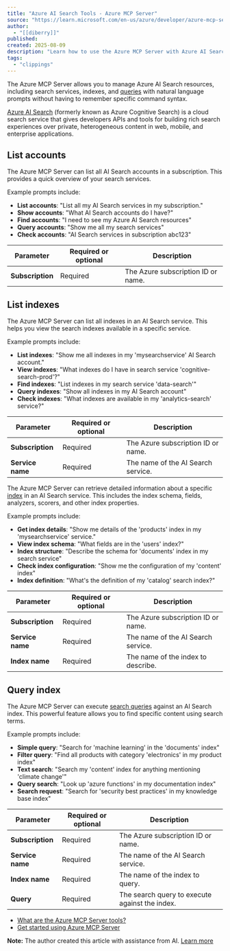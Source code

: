```yaml
---
title: "Azure AI Search Tools - Azure MCP Server"
source: "https://learn.microsoft.com/en-us/azure/developer/azure-mcp-server/tools/ai-search"
author:
  - "[[diberry]]"
published:
created: 2025-08-09
description: "Learn how to use the Azure MCP Server with Azure AI Search."
tags:
  - "clippings"
---
```

The Azure MCP Server allows you to manage Azure AI Search resources, including search services, indexes, and [queries](https://learn.microsoft.com/en-us/azure/search/query-simple-syntax) with natural language prompts without having to remember specific command syntax.

[Azure AI Search](https://learn.microsoft.com/en-us/azure/search/) (formerly known as Azure Cognitive Search) is a cloud search service that gives developers APIs and tools for building rich search experiences over private, heterogeneous content in web, mobile, and enterprise applications.

## List accounts

The Azure MCP Server can list all AI Search accounts in a subscription. This provides a quick overview of your search services.

Example prompts include:

- **List accounts**: "List all my AI Search services in my subscription."
- **Show accounts**: "What AI Search accounts do I have?"
- **Find accounts**: "I need to see my Azure AI Search resources"
- **Query accounts**: "Show me all my search services"
- **Check accounts**: "AI Search services in subscription abc123"

| Parameter | Required or optional | Description |
| --- | --- | --- |
| **Subscription** | Required | The Azure subscription ID or name. |

## List indexes

The Azure MCP Server can list all indexes in an AI Search service. This helps you view the search indexes available in a specific service.

Example prompts include:

- **List indexes**: "Show me all indexes in my 'mysearchservice' AI Search account."
- **View indexes**: "What indexes do I have in search service 'cognitive-search-prod'?"
- **Find indexes**: "List indexes in my search service 'data-search'"
- **Query indexes**: "Show all indexes in my AI Search account"
- **Check indexes**: "What indexes are available in my 'analytics-search' service?"

| Parameter | Required or optional | Description |
| --- | --- | --- |
| **Subscription** | Required | The Azure subscription ID or name. |
| **Service name** | Required | The name of the AI Search service. |

The Azure MCP Server can retrieve detailed information about a specific [index](https://learn.microsoft.com/en-us/azure/search/search-what-is-an-index) in an AI Search service. This includes the index schema, fields, analyzers, scorers, and other index properties.

Example prompts include:

- **Get index details**: "Show me details of the 'products' index in my 'mysearchservice' service."
- **View index schema**: "What fields are in the 'users' index?"
- **Index structure**: "Describe the schema for 'documents' index in my search service"
- **Check index configuration**: "Show me the configuration of my 'content' index"
- **Index definition**: "What's the definition of my 'catalog' search index?"

| Parameter | Required or optional | Description |
| --- | --- | --- |
| **Subscription** | Required | The Azure subscription ID or name. |
| **Service name** | Required | The name of the AI Search service. |
| **Index name** | Required | The name of the index to describe. |

## Query index

The Azure MCP Server can execute [search queries](https://learn.microsoft.com/en-us/azure/search/query-simple-syntax) against an AI Search index. This powerful feature allows you to find specific content using search terms.

Example prompts include:

- **Simple query**: "Search for 'machine learning' in the 'documents' index"
- **Filter query**: "Find all products with category 'electronics' in my product index"
- **Text search**: "Search my 'content' index for anything mentioning 'climate change'"
- **Query search**: "Look up 'azure functions' in my documentation index"
- **Search request**: "Search for 'security best practices' in my knowledge base index"

| Parameter | Required or optional | Description |
| --- | --- | --- |
| **Subscription** | Required | The Azure subscription ID or name. |
| **Service name** | Required | The name of the AI Search service. |
| **Index name** | Required | The name of the index to query. |
| **Query** | Required | The search query to execute against the index. |

- [What are the Azure MCP Server tools?](https://learn.microsoft.com/en-us/azure/developer/azure-mcp-server/tools/)
- [Get started using Azure MCP Server](https://learn.microsoft.com/en-us/azure/developer/azure-mcp-server/get-started)

**Note:** The author created this article with assistance from AI. [Learn more](https://learn.microsoft.com/principles-for-ai-generated-content)